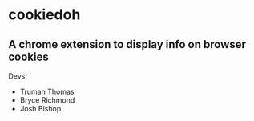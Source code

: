 # cookiedoh
## A chrome extension to display info on browser cookies
Devs:
- Truman Thomas
- Bryce Richmond
- Josh Bishop